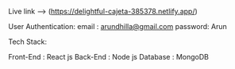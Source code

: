 Live link --> (https://delightful-cajeta-385378.netlify.app/)

User Authentication:
email : arundhilla@gmail.com
password: Arun

Tech Stack:

Front-End : React js
Back-End : Node js
Database : MongoDB



